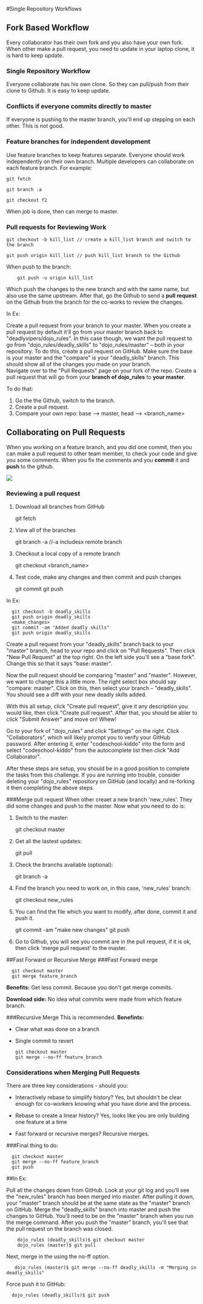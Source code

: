 #Single Repository Workflows
## Fork Based Workflow

Every collaborator has their own fork and you also have your own fork. When other
make a pull request, you need to update in your laptop clone, it is hard to keep update.

### Single Repository Workflow

Everyone collaborate has his own clone. So they can pull/push from their clone to Github.
It is easy to keep update.

### Conflicts if everyone commits directly to master
If everyone is pushing to the master branch, you'll end up stepping on each other.
This is not good.

### Feature branches for independent development
Use feature branches to keep features separate. Everyone should work independently on
their own branch.
Multiple developers can collaborate on each feature branch. For example:

	git fetch
	
	git branch -a
	
	git checkout f2
	
When job is done, then can merge to master.

### Pull requests for Reviewing Work

	git checkout -b kill_list // create a kill_list branch and switch to the branch
	
	git push origin kill_list // push kill_list branch to the Github
	
When push to the branch:

		git push -u origin kill_list
		
Which push the changes to the new branch and with the same name, but also use the same upstream.
After that, go the Github to send a **pull request** on the Github from the branch for the co-works to review the changes.

In Ex:

Create a pull request from your branch to your master. When you create a pull request by default it'll go from your master branch back to "deadlyvipers/dojo_rules". In this case though, we want the pull request to go from "dojo_rules/deadly_skills" to "dojo_rules/master" – both in your repository.
To do this, create a pull request on GitHub. Make sure the base is your master and the "compare" is your "deadly_skills" branch. This should show all of the changes you made on your branch.	
Navigate over to the "Pull Requests" page on your fork of the repo. Create a pull request that will go from your **branch of dojo_rules** to **your master**.

To do that: 

1. Go the the Github, switch to the branch.
2. Create a pull request.
3. Compare your own repo: base --> master, head --> <branch_name>


## Collaborating on Pull Requests

When you working on a feature branch, and you did one commit, then you can make a pull request to other team member,
to check your code and give you some comments. When you fix the comments and you **commit** it and **push** to the github.

![](http://cs.uef.fi/paikka/zhentiw/images/git/pullrequest/1.png)

### Reviewing a pull request

1. Download all branches from GitHub

     git fetch
     
2. View all of the branches

      git branch -a  //-a includesx remote branch
	 
3. Checkout a local copy of a remote branch

      git checkout <branch_name>
	 
4. Test code, make any changes and then commit and push changes

	  <make edits>
	  git commit
	  git push
	  
In Ex:

	  git checkout -b deadly_skills
	  git push origin deadly_skills
	  <make_changes>
	  git commit -am "Added deadly skills"
	  git push origin deadly_skills	  
	  
Create a pull request from your "deadly_skills" branch back to your "master" branch, head to your repo and click on "Pull Requests". Then click "New Pull Request" at the top right. On the left side you'll see a "base fork". Change this so that it says "base: master".

Now the pull request should be comparing "master" and "master". However, we want to change this a little more. The right select box should say "compare: master". Click on this, then select your branch – "deadly_skills". You should see a diff with your new deadly skills added.

With this all setup, click "Create pull request", give it any description you would like, then click "Create pull request". After that, you should be abler to click "Submit Answer" and move on! Whew!

Go to your fork of "dojo_rules" and click "Settings" on the right. Click "Collaborators", which will likely prompt you to verify your GitHub password. After entering it, enter "codeschool-kiddo" into the form and select "codeschool-kiddo" from the autocomplete list then click "Add Collaborator".

After these steps are setup, you should be in a good position to complete the tasks from this challenge. If you are running into trouble, consider deleting your "dojo_rules" repository on GitHub (and locally) and re-forking it then completing the above steps.


###Merge pull request
When other creaet a new branch 'new_rules'. They did some changes and push to the master. 
Now what you need to do is:

1. Switch to the master:

	  git checkout master
	  
2. Get all the lastest updates:

	  git pull
	  
3. Check the branchs available (optional):

	  git branch -a
	  
4. Find the branch you need to work on, in this case, 'new_rules' branch:

	  git checkout new_rules
	  
5. You can find the file which you want to modify, after done, commit it and push it.

	  <make changes>
	  git commit -am "make new changes"
	  git push
	  
6. Go to Github, you will see you commit are in the pull request, if it is ok, then click 'merge pull request' to the master.


##Fast Forward or Recursive Merge
###Fast Forward merge

	  git checkout master
	  git merge feature_branch
	  
**Benefits:**
Get less commit. Because you don't get merge commits.

**Download side:**
No idea what commits were made from which feature branch.

###Recursive Merge
This is recommended. 
**Benefints:**
* Clear what was done on a branch
* Single commit to revert

	  git checkout master
	  git merge --no-ff feature_branch
	  

### Considerations when Merging Pull Requests

There are three key considerations - should you:

* Interactively rebase to simplify history?
Yes, but shouldn't be clear enough for co-workers knowing what you have done and the process.

* Rebase to create a linear history?
Yes, looks like you are only building one feature at a time

* Fast forward or recursive merges?
Recursive merges.

###Final thing to do:

	  git checkout master
	  git merge --no-ff feature_branch
	  git push
	  
##In Ex:

Pull all the changes down from GitHub. Look at your git log and you’ll see the "new_rules" branch has been merged into master. After pulling it down, your "master" branch should be at the same state as the "master" branch on GitHub.
Merge the "deadly_skills" branch into master and push the changes to GitHub. You'll need to be on the "master" branch when you run the merge command.
After you push the "master" branch, you'll see that the pull request on the branch was closed.

		dojo_rules (deadly_skills)$ git checkout master
		dojo_rules (master)$ git pull
		
Next, merge in the using the no-ff option.

	   dojo_rules (master)$ git merge --no-ff deadly_skills -m "Merging in deadly_skills"		

Force push it to GitHub:

	  dojo_rules (deadly_skills)$ git push
